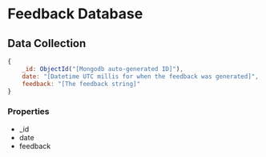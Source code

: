 # Feedback Database

## Data Collection

```js
{
    _id: ObjectId("[Mongodb auto-generated ID]"),
    date: "[Datetime UTC millis for when the feedback was generated]",
    feedback: "[The feedback string]"
}
```

### Properties

- _id
- date
- feedback